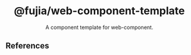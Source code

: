 <div align="center">
  <a href="" target="_blank">
    <!-- <img alt="hammer logo" width="200" src="https://static-images-1305792369.cos.ap-shanghai.myqcloud.com/hammer.svg"/> -->
  </a>
</div>

<div align="center">
  <h1>@fujia/web-component-template</h1>
</div>

<div align="center">

A component template for web-component.

</div>

## References


